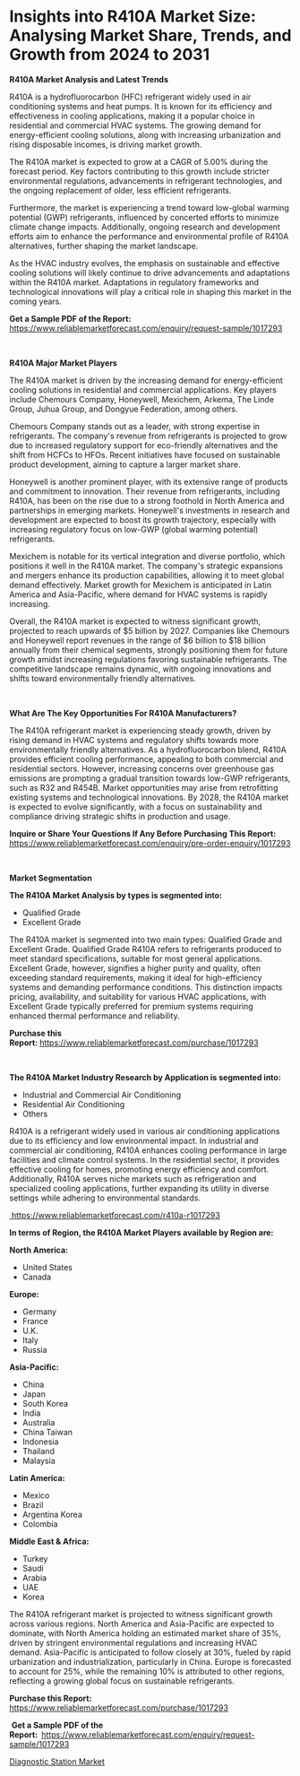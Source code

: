 <p><h1>Insights into R410A Market Size: Analysing Market Share, Trends, and Growth from 2024 to 2031</h1></p><p><strong>R410A Market Analysis and Latest Trends</strong></p>
<p><p>R410A is a hydrofluorocarbon (HFC) refrigerant widely used in air conditioning systems and heat pumps. It is known for its efficiency and effectiveness in cooling applications, making it a popular choice in residential and commercial HVAC systems. The growing demand for energy-efficient cooling solutions, along with increasing urbanization and rising disposable incomes, is driving market growth. </p><p>The R410A market is expected to grow at a CAGR of 5.00% during the forecast period. Key factors contributing to this growth include stricter environmental regulations, advancements in refrigerant technologies, and the ongoing replacement of older, less efficient refrigerants. </p><p>Furthermore, the market is experiencing a trend toward low-global warming potential (GWP) refrigerants, influenced by concerted efforts to minimize climate change impacts. Additionally, ongoing research and development efforts aim to enhance the performance and environmental profile of R410A alternatives, further shaping the market landscape. </p><p>As the HVAC industry evolves, the emphasis on sustainable and effective cooling solutions will likely continue to drive advancements and adaptations within the R410A market. Adaptations in regulatory frameworks and technological innovations will play a critical role in shaping this market in the coming years.</p></p>
<p><strong>Get a Sample PDF of the Report:&nbsp;</strong> <a href="https://www.reliablemarketforecast.com/enquiry/request-sample/1017293?utm_campaign=1117&utm_medium=2&utm_source=Github&utm_content=ia&utm_term=04112024&utm_id=r410a">https://www.reliablemarketforecast.com/enquiry/request-sample/1017293</a></p>
<p>&nbsp;</p>
<p><strong>R410A Major Market Players</strong></p>
<p><p>The R410A market is driven by the increasing demand for energy-efficient cooling solutions in residential and commercial applications. Key players include Chemours Company, Honeywell, Mexichem, Arkema, The Linde Group, Juhua Group, and Dongyue Federation, among others.</p><p>Chemours Company stands out as a leader, with strong expertise in refrigerants. The company's revenue from refrigerants is projected to grow due to increased regulatory support for eco-friendly alternatives and the shift from HCFCs to HFOs. Recent initiatives have focused on sustainable product development, aiming to capture a larger market share.</p><p>Honeywell is another prominent player, with its extensive range of products and commitment to innovation. Their revenue from refrigerants, including R410A, has been on the rise due to a strong foothold in North America and partnerships in emerging markets. Honeywell's investments in research and development are expected to boost its growth trajectory, especially with increasing regulatory focus on low-GWP (global warming potential) refrigerants.</p><p>Mexichem is notable for its vertical integration and diverse portfolio, which positions it well in the R410A market. The company's strategic expansions and mergers enhance its production capabilities, allowing it to meet global demand effectively. Market growth for Mexichem is anticipated in Latin America and Asia-Pacific, where demand for HVAC systems is rapidly increasing.</p><p>Overall, the R410A market is expected to witness significant growth, projected to reach upwards of $5 billion by 2027. Companies like Chemours and Honeywell report revenues in the range of $6 billion to $18 billion annually from their chemical segments, strongly positioning them for future growth amidst increasing regulations favoring sustainable refrigerants. The competitive landscape remains dynamic, with ongoing innovations and shifts toward environmentally friendly alternatives.</p></p>
<p>&nbsp;</p>
<p><strong>What Are The Key Opportunities For R410A Manufacturers?</strong></p>
<p><p>The R410A refrigerant market is experiencing steady growth, driven by rising demand in HVAC systems and regulatory shifts towards more environmentally friendly alternatives. As a hydrofluorocarbon blend, R410A provides efficient cooling performance, appealing to both commercial and residential sectors. However, increasing concerns over greenhouse gas emissions are prompting a gradual transition towards low-GWP refrigerants, such as R32 and R454B. Market opportunities may arise from retrofitting existing systems and technological innovations. By 2028, the R410A market is expected to evolve significantly, with a focus on sustainability and compliance driving strategic shifts in production and usage.</p></p>
<p><strong>Inquire or Share Your Questions If Any Before Purchasing This Report:</strong> <a href="https://www.reliablemarketforecast.com/enquiry/pre-order-enquiry/1017293?utm_campaign=1117&utm_medium=2&utm_source=Github&utm_content=ia&utm_term=04112024&utm_id=r410a">https://www.reliablemarketforecast.com/enquiry/pre-order-enquiry/1017293</a></p>
<p>&nbsp;</p>
<p><strong>Market Segmentation</strong></p>
<p><strong>The R410A Market Analysis by types is segmented into:</strong></p>
<p><ul><li>Qualified Grade</li><li>Excellent Grade</li></ul></p>
<p><p>The R410A market is segmented into two main types: Qualified Grade and Excellent Grade. Qualified Grade R410A refers to refrigerants produced to meet standard specifications, suitable for most general applications. Excellent Grade, however, signifies a higher purity and quality, often exceeding standard requirements, making it ideal for high-efficiency systems and demanding performance conditions. This distinction impacts pricing, availability, and suitability for various HVAC applications, with Excellent Grade typically preferred for premium systems requiring enhanced thermal performance and reliability.</p></p>
<p><strong>Purchase this Report:&nbsp;</strong><a href="https://www.reliablemarketforecast.com/purchase/1017293?utm_campaign=1117&utm_medium=2&utm_source=Github&utm_content=ia&utm_term=04112024&utm_id=r410a">https://www.reliablemarketforecast.com/purchase/1017293</a></p>
<p>&nbsp;</p>
<p><strong>The R410A Market Industry Research by Application is segmented into:</strong></p>
<p><ul><li>Industrial and Commercial Air Conditioning</li><li>Residential Air Conditioning</li><li>Others</li></ul></p>
<p><p>R410A is a refrigerant widely used in various air conditioning applications due to its efficiency and low environmental impact. In industrial and commercial air conditioning, R410A enhances cooling performance in large facilities and climate control systems. In the residential sector, it provides effective cooling for homes, promoting energy efficiency and comfort. Additionally, R410A serves niche markets such as refrigeration and specialized cooling applications, further expanding its utility in diverse settings while adhering to environmental standards.</p></p>
<p><a href="https://www.reliablemarketforecast.com/r410a-r1017293?utm_campaign=1117&utm_medium=2&utm_source=Github&utm_content=ia&utm_term=04112024&utm_id=r410a">&nbsp;https://www.reliablemarketforecast.com/r410a-r1017293</a></p>
<p><strong>In terms of Region, the R410A Market Players available by Region are:</strong></p>
<p>
    <p> <strong> North America: </strong>
        <ul>
            <li>United States</li>
            <li>Canada</li>
        </ul>
        </p> 
    <p> <strong> Europe: </strong>
        <ul>
            <li>Germany</li>
            <li>France</li>
            <li>U.K.</li>
            <li>Italy</li>
            <li>Russia</li>
        </ul>
        </p> 
    <p> <strong> Asia-Pacific: </strong>
        <ul>
            <li>China</li>
            <li>Japan</li>
            <li>South Korea</li>
            <li>India</li>
            <li>Australia</li>
            <li>China Taiwan</li>
            <li>Indonesia</li>
            <li>Thailand</li>
            <li>Malaysia</li>
        </ul>
        </p> 
    <p> <strong> Latin America: </strong>
        <ul>
            <li>Mexico</li>
            <li>Brazil</li>
            <li>Argentina Korea</li>
            <li>Colombia</li>
        </ul>
        </p> 
    <p> <strong> Middle East & Africa: </strong>
        <ul>
            <li>Turkey</li>
            <li>Saudi</li>
            <li>Arabia</li>
            <li>UAE</li>
            <li>Korea</li>
        </ul>
    </p>
    </p>
<p><p>The R410A refrigerant market is projected to witness significant growth across various regions. North America and Asia-Pacific are expected to dominate, with North America holding an estimated market share of 35%, driven by stringent environmental regulations and increasing HVAC demand. Asia-Pacific is anticipated to follow closely at 30%, fueled by rapid urbanization and industrialization, particularly in China. Europe is forecasted to account for 25%, while the remaining 10% is attributed to other regions, reflecting a growing global focus on sustainable refrigerants.</p></p>
<p><strong>Purchase this Report: </strong><a href="https://www.reliablemarketforecast.com/purchase/1017293?utm_campaign=1117&utm_medium=2&utm_source=Github&utm_content=ia&utm_term=04112024&utm_id=r410a">https://www.reliablemarketforecast.com/purchase/1017293</a></p>
<p>&nbsp;<strong>Get a Sample PDF of the Report:&nbsp;&nbsp;</strong><a href="https://www.reliablemarketforecast.com/enquiry/request-sample/1017293?utm_campaign=1117&utm_medium=2&utm_source=Github&utm_content=ia&utm_term=04112024&utm_id=r410a">https://www.reliablemarketforecast.com/enquiry/request-sample/1017293</a></p>
<p><strong></strong></p>
<p><p><a href="https://issuu.com/reportprime-2/docs/diagnostic-station-market-size-2030_e54a4f397d80ae?utm_campaign=1117&utm_medium=2&utm_source=Github&utm_content=ia&utm_term=04112024&utm_id=r410a">Diagnostic Station Market</a></p></p>